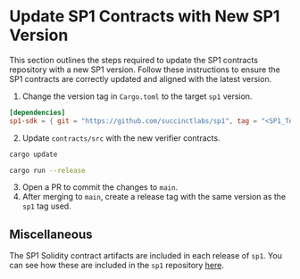 
# Update SP1 Contracts with New SP1 Version

This section outlines the steps required to update the SP1 contracts repository with a new SP1 version. Follow these instructions to ensure the SP1 contracts are correctly updated and aligned with the latest version.


1. Change the version tag in `Cargo.toml` to the target `sp1` version.

```toml
[dependencies]
sp1-sdk = { git = "https://github.com/succinctlabs/sp1", tag = "<SP1_TAG>" }
```

2. Update `contracts/src` with the new verifier contracts.

```bash
cargo update

cargo run --release
```

3. Open a PR to commit the changes to `main`.
4. After merging to `main`, create a release tag with the same version as the `sp1` tag used.

## Miscellaneous
The SP1 Solidity contract artifacts are included in each release of `sp1`. You can see how these are included in the `sp1` repository [here](https://github.com/succinctlabs/sp1/blob/21455d318ae383b317c92e10709bbfc313d8f1df/recursion/gnark-ffi/src/plonk_bn254.rs#L57-L96).

